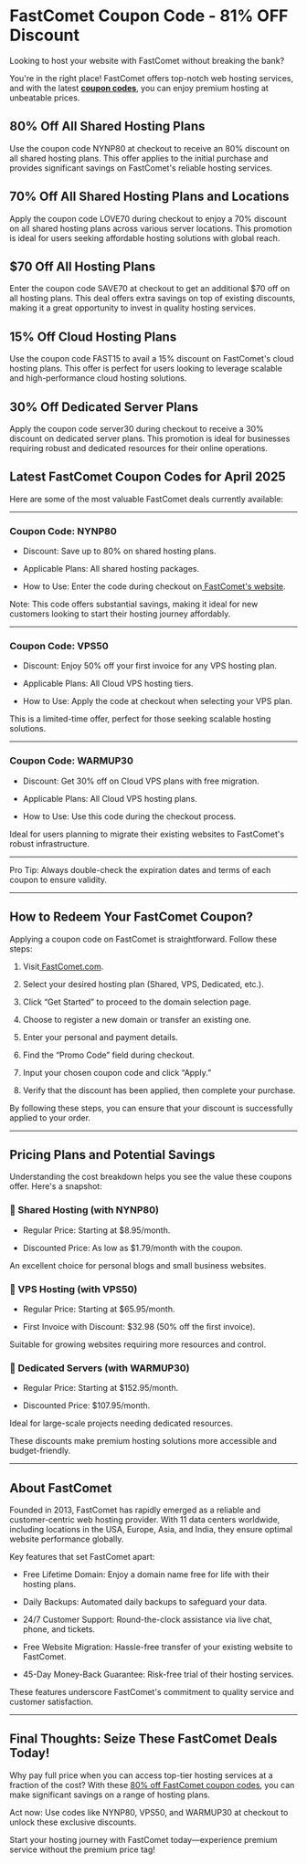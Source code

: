 # FastComet Coupon Code - 81% OFF Discount

Looking to host your website with FastComet without breaking the bank?

You're in the right place! FastComet offers top-notch web hosting services, and with the latest **[coupon codes](https://affiliate.fastcomet.com/scripts/2wc9ym?a_aid=67ed997f6198d)**, you can enjoy premium hosting at unbeatable prices.

## 80% Off All Shared Hosting Plans

Use the coupon code NYNP80 at checkout to receive an 80% discount on all shared hosting plans. This offer applies to the initial purchase and provides significant savings on FastComet's reliable hosting services.

## 70% Off All Shared Hosting Plans and Locations

Apply the coupon code LOVE70 during checkout to enjoy a 70% discount on all shared hosting plans across various server locations. This promotion is ideal for users seeking affordable hosting solutions with global reach.

## $70 Off All Hosting Plans

Enter the coupon code SAVE70 at checkout to get an additional $70 off on all hosting plans. This deal offers extra savings on top of existing discounts, making it a great opportunity to invest in quality hosting services.

## 15% Off Cloud Hosting Plans

Use the coupon code FAST15 to avail a 15% discount on FastComet's cloud hosting plans. This offer is perfect for users looking to leverage scalable and high-performance cloud hosting solutions.

## 30% Off Dedicated Server Plans

Apply the coupon code server30 during checkout to receive a 30% discount on dedicated server plans. This promotion is ideal for businesses requiring robust and dedicated resources for their online operations.

## Latest FastComet Coupon Codes for April 2025

Here are some of the most valuable FastComet deals currently available:

---

### Coupon Code: NYNP80

* Discount: Save up to 80% on shared hosting plans.

* Applicable Plans: All shared hosting packages.

* How to Use: Enter the code during checkout on[ FastComet's website](https://www.fastcomet.com/).

Note: This code offers substantial savings, making it ideal for new customers looking to start their hosting journey affordably.

---

### Coupon Code: VPS50

* Discount: Enjoy 50% off your first invoice for any VPS hosting plan.

* Applicable Plans: All Cloud VPS hosting tiers.

* How to Use: Apply the code at checkout when selecting your VPS plan.

This is a limited-time offer, perfect for those seeking scalable hosting solutions.

---

### Coupon Code: WARMUP30

* Discount: Get 30% off on Cloud VPS plans with free migration.

* Applicable Plans: All Cloud VPS hosting plans.

* How to Use: Use this code during the checkout process.

Ideal for users planning to migrate their existing websites to FastComet's robust infrastructure.

---

Pro Tip: Always double-check the expiration dates and terms of each coupon to ensure validity.

---

## How to Redeem Your FastComet Coupon?

Applying a coupon code on FastComet is straightforward. Follow these steps:

1. Visit[ FastComet.com](https://www.fastcomet.com/).

2. Select your desired hosting plan (Shared, VPS, Dedicated, etc.).

3. Click “Get Started” to proceed to the domain selection page.

4. Choose to register a new domain or transfer an existing one.

5. Enter your personal and payment details.

6. Find the “Promo Code” field during checkout.

7. Input your chosen coupon code and click “Apply.”

8. Verify that the discount has been applied, then complete your purchase.

By following these steps, you can ensure that your discount is successfully applied to your order.

---

## Pricing Plans and Potential Savings

Understanding the cost breakdown helps you see the value these coupons offer. Here's a snapshot:

### 🔹 Shared Hosting (with NYNP80)

* Regular Price: Starting at $8.95/month.

* Discounted Price: As low as $1.79/month with the coupon.

An excellent choice for personal blogs and small business websites.

### 🔹 VPS Hosting (with VPS50)

* Regular Price: Starting at $65.95/month.

* First Invoice with Discount: $32.98 (50% off the first invoice).

Suitable for growing websites requiring more resources and control.

### 🔹 Dedicated Servers (with WARMUP30)

* Regular Price: Starting at $152.95/month.

* Discounted Price: $107.95/month.

Ideal for large-scale projects needing dedicated resources.

These discounts make premium hosting solutions more accessible and budget-friendly.

---

## About FastComet

Founded in 2013, FastComet has rapidly emerged as a reliable and customer-centric web hosting provider. With 11 data centers worldwide, including locations in the USA, Europe, Asia, and India, they ensure optimal website performance globally.

Key features that set FastComet apart:

* Free Lifetime Domain: Enjoy a domain name free for life with their hosting plans.

* Daily Backups: Automated daily backups to safeguard your data.

* 24/7 Customer Support: Round-the-clock assistance via live chat, phone, and tickets.

* Free Website Migration: Hassle-free transfer of your existing website to FastComet.

* 45-Day Money-Back Guarantee: Risk-free trial of their hosting services.

These features underscore FastComet's commitment to quality service and customer satisfaction.

---

## Final Thoughts: Seize These FastComet Deals Today!

Why pay full price when you can access top-tier hosting services at a fraction of the cost? With these [80% off FastComet coupon codes](https://gist.github.com/realshadowx/666613f64c65201c9a81be2e962903a6), you can make significant savings on a range of hosting plans.

Act now: Use codes like NYNP80, VPS50, and WARMUP30 at checkout to unlock these exclusive discounts.

Start your hosting journey with FastComet today—experience premium service without the premium price tag!
